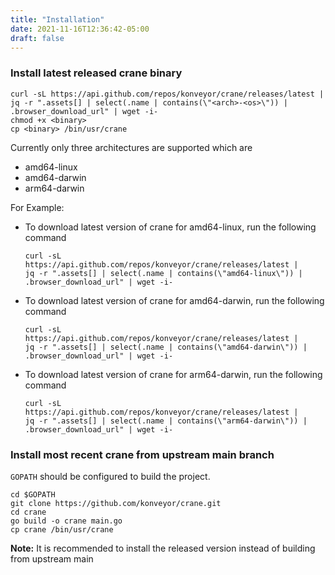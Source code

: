 ```yaml
---
title: "Installation"
date: 2021-11-16T12:36:42-05:00
draft: false
---
```


### Install latest released crane binary

```
curl -sL https://api.github.com/repos/konveyor/crane/releases/latest | 
jq -r ".assets[] | select(.name | contains(\"<arch>-<os>\")) | .browser_download_url" | wget -i-
chmod +x <binary>
cp <binary> /bin/usr/crane
```

Currently only three architectures are supported which are 

- amd64-linux
- amd64-darwin
- arm64-darwin

For Example: 
- To download latest version of crane for amd64-linux, run the following command
    ```
    curl -sL https://api.github.com/repos/konveyor/crane/releases/latest | 
    jq -r ".assets[] | select(.name | contains(\"amd64-linux\")) | 
    .browser_download_url" | wget -i-
    ```
- To download latest version of crane for amd64-darwin, run the following command

    ```
    curl -sL https://api.github.com/repos/konveyor/crane/releases/latest | 
    jq -r ".assets[] | select(.name | contains(\"amd64-darwin\")) | 
    .browser_download_url" | wget -i-
    ```
- To download latest version of crane for arm64-darwin, run the following command
    ```
    curl -sL https://api.github.com/repos/konveyor/crane/releases/latest | 
    jq -r ".assets[] | select(.name | contains(\"arm64-darwin\")) | 
    .browser_download_url" | wget -i-

    ```
### Install most recent crane from upstream main branch

`GOPATH` should be configured to build the project.

```
cd $GOPATH
git clone https://github.com/konveyor/crane.git
cd crane
go build -o crane main.go
cp crane /bin/usr/crane
```

<b>Note:</b> It is recommended to install the released version instead of building from upstream main
